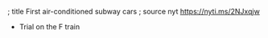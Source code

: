 ; title First air-conditioned subway cars
; source nyt https://nyti.ms/2NJxqjw

- Trial on the F train
